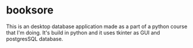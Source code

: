 # booksore
This is an desktop database application made as a part of a python course that I'm doing. It's build in python and it uses tkinter as GUI and postgresSQL database.
